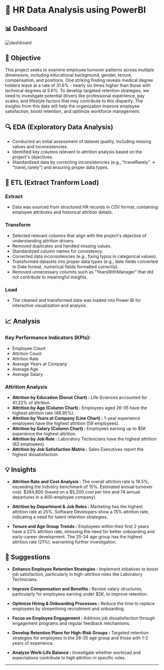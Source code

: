 # 👥 HR Data Analysis using PowerBI

## 📊 Dashboard  

![dashboard](https://github.com/user-attachments/assets/33e29d01-6086-45bf-93e0-4c2aa4b49458)


## 🎯 Objective  

This project seeks to examine employee turnover patterns across multiple dimensions, including educational background, gender, tenure, compensation, and positions. One striking finding reveals medical degree holders leave at a rate of 31.6% - nearly six times higher than those with technical degrees at 5.6%. To develop targeted retention strategies, we need to investigate potential drivers like professional experience, pay scales, and lifestyle factors that may contribute to this disparity. The insights from this data will help the organization improve employee satisfaction, boost retention, and optimize workforce management.

## 🔍 EDA (Exploratory Data Analysis)  

- Conducted an initial assessment of dataset quality, including missing values and inconsistencies.  
- Identified key columns relevant to attrition analysis based on the project's objectives.  
- Standardized data by correcting inconsistencies (e.g., "travelRarely" → "travel_rarely") and ensuring proper data types.  

## 🔄 ETL (Extract Tranform Load)  

### Extract  
- Data was sourced from structured HR records in CSV format, containing employee attributes and historical attrition details.  

### Transform  
- Selected relevant columns that align with the project's objective of understanding attrition drivers.  
- Removed duplicates and handled missing values.  
- Standardized column names for consistency.  
- Corrected data inconsistencies (e.g., fixing typos in categorical values).  
- Transformed datasets into proper data types (e.g., date fields converted to Date format, numerical fields formatted correctly).  
- Removed unnecessary columns such as "YearsWithManager" that did not contribute to meaningful insights.  

### Load  
- The cleaned and transformed data was loaded into Power BI for interactive visualization and analysis.  

## 📈 Analysis  

###  Key Performance Indicators (KPIs):  
- Employee Count  
- Attrition Count  
- Attrition Rate  
- Average Years at Company  
- Average Age  
- Average Salary  

###  Attrition Analysis
- **Attrition by Education (Donut Chart) :** Life Sciences accounted for 41.22% of attrition.  
- **Attrition by Age (Column Chart) :** Employees aged 26-35 have the highest attrition rate (48.95%).  
- **Attrition by Years at Company (Line Chart) :** 1-year experience employees have the highest attrition (59 employees).  
- **Attrition by Salary (Column Chart) :** Employees earning up to $5K experience the highest attrition.  
- **Attrition by Job Role :** Laboratory Technicians have the highest attrition (62 employees).  
- **Attrition by Job Satisfaction Matrix :** Sales Executives report the highest dissatisfaction. 

## 💡 Insights  

- **Attrition Rate and Cost Analysis :** The overall attrition rate is 18.5%, exceeding the industry benchmark of 15%. Estimated annual turnover cost: $384,800 (based on a $5,200 cost per hire and 74 annual departures in a 400-employee company).  

- **Attrition by Department & Job Roles :** Marketing has the highest attrition rate at 25%. Software Developers show a 15% attrition rate, indicating a need for talent retention strategies.  

- **Tenure and Age Group Trends :** Employees within their first 2 years have a 22% attrition rate, stressing the need for better onboarding and early-career development. The 25-34 age group has the highest attrition rate (21%), warranting further investigation.  

## 📝 Suggestions  

- **Enhance Employee Retention Strategies :** Implement initiatives to boost job satisfaction, particularly in high-attrition roles like Laboratory Technicians.  

- **Improve Compensation and Benefits  :** Review salary structures, particularly for employees earning under $5K, to improve retention.  

- **Optimize Hiring & Onboarding Processes :** Reduce the time to replace employees by streamlining recruitment and onboarding.  

- **Focus on Employee Engagement :** Address job dissatisfaction through engagement programs and regular feedback mechanisms.  

- **Develop Retention Plans for High-Risk Groups :** Targeted retention strategies for employees in the 26-35 age group and those with 1-2 years of experience.  

- **Analyze Work-Life Balance :** Investigate whether workload and expectations contribute to high attrition in specific roles.       

---
